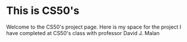 # This is CS50's
Welcome to the CS50's project page. Here is my space for the project I have completed at CS50's class with professor David J. Malan
